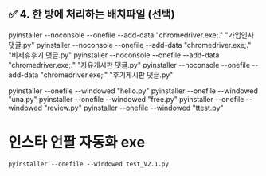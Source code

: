 ## ✅ 4. 한 방에 처리하는 배치파일 (선택)


pyinstaller --noconsole --onefile --add-data "chromedriver.exe;." "가입인사 댓글.py"
pyinstaller --noconsole --onefile --add-data "chromedriver.exe;." "비제휴후기 댓글.py"
pyinstaller --noconsole --onefile --add-data "chromedriver.exe;." "자유게시판 댓글.py"
pyinstaller --noconsole --onefile --add-data "chromedriver.exe;." "후기게시판 댓글.py"

pyinstaller --onefile  --windowed "hello.py"
pyinstaller --onefile  --windowed "una.py"
pyinstaller --onefile  --windowed "free.py"
pyinstaller --onefile  --windowed "review.py"
pyinstaller --onefile  --windowed "ttest.py"
# 인스타 언팔 자동화 exe
	pyinstaller --onefile --windowed test_V2.1.py